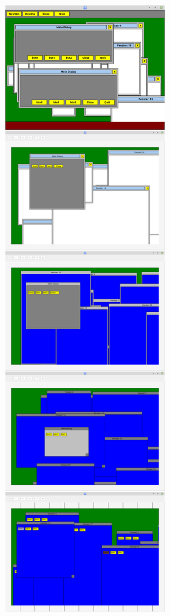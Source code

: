 <img src="image4.png">
<img src="image3.png">
<img src="image2.png">
<img src="image1.png">
<img src="image0.png">

